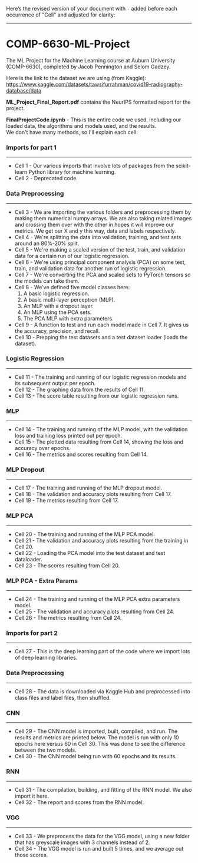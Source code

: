 Here’s the revised version of your document with `-` added before each occurrence of "Cell" and adjusted for clarity:

---

# COMP-6630-ML-Project  
The ML Project for the Machine Learning course at Auburn University (COMP-6630), completed by Jacob Pennington and Selom Gadzey.

Here is the link to the dataset we are using (from Kaggle):  
https://www.kaggle.com/datasets/tawsifurrahman/covid19-radiography-database/data

**ML_Project_Final_Report.pdf** contains the NeurIPS formatted report for the project.

**FinalProjectCode.ipynb** - This is the entire code we used, including our loaded data, the algorithms and models used, and the results.  
We don't have many methods, so I'll explain each cell:  



### Imports for part 1  
---

- Cell 1 - Our various imports that involve lots of packages from the scikit-learn Python library for machine learning.  
- Cell 2 - Deprecated code.  



### Data Preprocessing  
---
  

- Cell 3 - We are importing the various folders and preprocessing them by making them numerical numpy arrays. We are also taking related images and crossing them over with the other in hopes it will improve our metrics. We get our X and y this way, data and labels respectively.  
- Cell 4 - We're splitting the data into validation, training, and test sets around an 80%-20% split.  
- Cell 5 - We're making a scaled version of the test, train, and validation data for a certain run of our logistic regression.  
- Cell 6 - We're using principal component analysis (PCA) on some test, train, and validation data for another run of logistic regression.  
- Cell 7 - We're converting the PCA and scaled sets to PyTorch tensors so the models can take them.  
- Cell 8 - We've defined five model classes here:  
  1. A basic logistic regression.  
  2. A basic multi-layer perceptron (MLP).  
  3. An MLP with a dropout layer.  
  4. An MLP using the PCA sets.  
  5. The PCA MLP with extra parameters.  
- Cell 9 - A function to test and run each model made in Cell 7. It gives us the accuracy, precision, and recall.  
- Cell 10 - Prepping the test datasets and a test dataset loader (loads the dataset).  



### Logistic Regression  
---
  

- Cell 11 - The training and running of our logistic regression models and its subsequent output per epoch.  
- Cell 12 - The graphing data from the results of Cell 11.  
- Cell 13 - The score table resulting from our logistic regression runs.  



### MLP  
---
  

- Cell 14 - The training and running of the MLP model, with the validation loss and training loss printed out per epoch.  
- Cell 15 - The plotted data resulting from Cell 14, showing the loss and accuracy over epochs.  
- Cell 16 - The metrics and scores resulting from Cell 14.  



### MLP Dropout  
---
  

- Cell 17 - The training and running of the MLP dropout model.  
- Cell 18 - The validation and accuracy plots resulting from Cell 17.  
- Cell 19 - The metrics resulting from Cell 17.  



### MLP PCA  
---
  

- Cell 20 - The training and running of the MLP PCA model.  
- Cell 21 - The validation and accuracy plots resulting from the training in Cell 20.  
- Cell 22 - Loading the PCA model into the test dataset and test dataloader.  
- Cell 23 - The scores resulting from Cell 20.  



### MLP PCA - Extra Params  
---
  

- Cell 24 - The training and running of the MLP PCA extra parameters model.  
- Cell 25 - The validation and accuracy plots resulting from Cell 24.  
- Cell 26 - The metrics resulting from Cell 24.  



### Imports for part 2  
---
  

- Cell 27 - This is the deep learning part of the code where we import lots of deep learning libraries.  



### Data Preprocessing  
---
  

- Cell 28 - The data is downloaded via Kaggle Hub and preprocessed into class files and label files, then shuffled.  



### CNN  
---
  

- Cell 29 - The CNN model is imported, built, compiled, and run. The results and metrics are printed below. The model is run with only 10 epochs here versus 60 in Cell 30. This was done to see the difference between the two models.  
- Cell 30 - The CNN model being run with 60 epochs and its results.  


### RNN  
---
  

- Cell 31 - The compilation, building, and fitting of the RNN model. We also import it here.  
- Cell 32 - The report and scores from the RNN model.  



### VGG  
---
  

- Cell 33 - We preprocess the data for the VGG model, using a new folder that has greyscale images with 3 channels instead of 2.  
- Cell 34 - The VGG model is run and built 5 times, and we average out those scores.  

 
